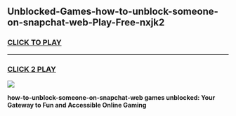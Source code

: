 
## Unblocked-Games-how-to-unblock-someone-on-snapchat-web-Play-Free-nxjk2
<h3>
<a href="https://premium76.site?title=how-to-unblock-someone-on-snapchat-web&ref=23A">CLICK TO PLAY</a></h3>
<hr>

<h3>
<a href="https://premium76.site?title=how-to-unblock-someone-on-snapchat-web&ref=23A">CLICK 2 PLAY</a>
  
</h3>

<a href="https://premium76.site?title=how-to-unblock-someone-on-snapchat-web&ref=23A"><img src="https://clearcache.store/games.png"></a>


**how-to-unblock-someone-on-snapchat-web games unblocked: Your Gateway to Fun and Accessible Online Gaming**
